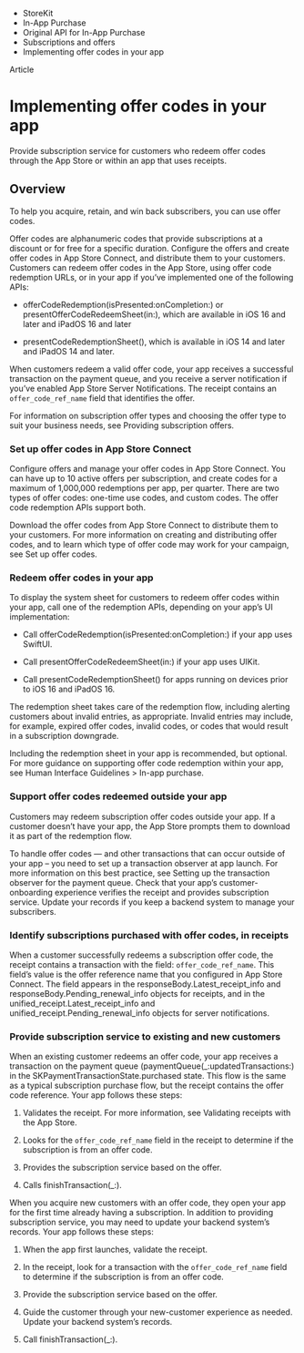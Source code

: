 

- StoreKit
- In-App Purchase
- Original API for In-App Purchase
- Subscriptions and offers
-  Implementing offer codes in your app 

Article

# Implementing offer codes in your app

Provide subscription service for customers who redeem offer codes through the App Store or within an app that uses receipts.

## Overview

To help you acquire, retain, and win back subscribers, you can use offer codes.

Offer codes are alphanumeric codes that provide subscriptions at a discount or for free for a specific duration. Configure the offers and create offer codes in App Store Connect, and distribute them to your customers. Customers can redeem offer codes in the App Store, using offer code redemption URLs, or in your app if you’ve implemented one of the following APIs:

- offerCodeRedemption(isPresented:onCompletion:) or presentOfferCodeRedeemSheet(in:), which are available in iOS 16 and later and iPadOS 16 and later

- presentCodeRedemptionSheet(), which is available in iOS 14 and later and iPadOS 14 and later.

When customers redeem a valid offer code, your app receives a successful transaction on the payment queue, and you receive a server notification if you’ve enabled App Store Server Notifications. The receipt contains an `offer_code_ref_name` field that identifies the offer.

For information on subscription offer types and choosing the offer type to suit your business needs, see Providing subscription offers.

### Set up offer codes in App Store Connect

Configure offers and manage your offer codes in App Store Connect. You can have up to 10 active offers per subscription, and create codes for a maximum of 1,000,000 redemptions per app, per quarter. There are two types of offer codes: one-time use codes, and custom codes. The offer code redemption APIs support both.

Download the offer codes from App Store Connect to distribute them to your customers. For more information on creating and distributing offer codes, and to learn which type of offer code may work for your campaign, see Set up offer codes.

### Redeem offer codes in your app

To display the system sheet for customers to redeem offer codes within your app, call one of the redemption APIs, depending on your app’s UI implementation:

- Call offerCodeRedemption(isPresented:onCompletion:) if your app uses SwiftUI.

- Call presentOfferCodeRedeemSheet(in:) if your app uses UIKit.

- Call presentCodeRedemptionSheet() for apps running on devices prior to iOS 16 and iPadOS 16.

The redemption sheet takes care of the redemption flow, including alerting customers about invalid entries, as appropriate. Invalid entries may include, for example, expired offer codes, invalid codes, or codes that would result in a subscription downgrade.

Including the redemption sheet in your app is recommended, but optional. For more guidance on supporting offer code redemption within your app, see Human Interface Guidelines \> In-app purchase.

### Support offer codes redeemed outside your app

Customers may redeem subscription offer codes outside your app. If a customer doesn’t have your app, the App Store prompts them to download it as part of the redemption flow.

To handle offer codes — and other transactions that can occur outside of your app – you need to set up a transaction observer at app launch. For more information on this best practice, see Setting up the transaction observer for the payment queue. Check that your app’s customer-onboarding experience verifies the receipt and provides subscription service. Update your records if you keep a backend system to manage your subscribers.

### Identify subscriptions purchased with offer codes, in receipts

When a customer successfully redeems a subscription offer code, the receipt contains a transaction with the field: `offer_code_ref_name`. This field’s value is the offer reference name that you configured in App Store Connect. The field appears in the responseBody.Latest_receipt_info and responseBody.Pending_renewal_info objects for receipts, and in the unified_receipt.Latest_receipt_info and unified_receipt.Pending_renewal_info objects for server notifications.

### Provide subscription service to existing and new customers

When an existing customer redeems an offer code, your app receives a transaction on the payment queue (paymentQueue(_:updatedTransactions:) in the SKPaymentTransactionState.purchased state. This flow is the same as a typical subscription purchase flow, but the receipt contains the offer code reference. Your app follows these steps:

1.  Validates the receipt. For more information, see Validating receipts with the App Store.

2.  Looks for the `offer_code_ref_name` field in the receipt to determine if the subscription is from an offer code.

3.  Provides the subscription service based on the offer.

4.  Calls finishTransaction(_:).

When you acquire new customers with an offer code, they open your app for the first time already having a subscription. In addition to providing subscription service, you may need to update your backend system’s records. Your app follows these steps:

1.  When the app first launches, validate the receipt.

2.  In the receipt, look for a transaction with the `offer_code_ref_name` field to determine if the subscription is from an offer code.

3.  Provide the subscription service based on the offer.

4.  Guide the customer through your new-customer experience as needed. Update your backend system’s records.

5.  Call finishTransaction(_:).

